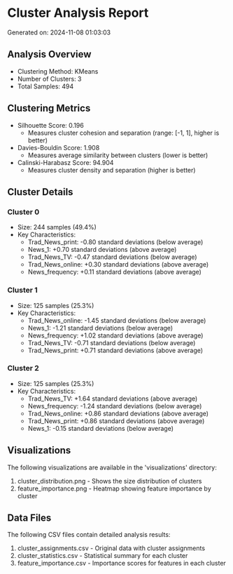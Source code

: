 # Cluster Analysis Report

Generated on: 2024-11-08 01:03:03

## Analysis Overview

- Clustering Method: KMeans
- Number of Clusters: 3
- Total Samples: 494

## Clustering Metrics

- Silhouette Score: 0.196
  - Measures cluster cohesion and separation (range: [-1, 1], higher is better)
- Davies-Bouldin Score: 1.908
  - Measures average similarity between clusters (lower is better)
- Calinski-Harabasz Score: 94.904
  - Measures cluster density and separation (higher is better)

## Cluster Details

### Cluster 0

- Size: 244 samples (49.4%)
- Key Characteristics:
  - Trad_News_print: -0.80 standard deviations (below average)
  - News_1: +0.70 standard deviations (above average)
  - Trad_News_TV: -0.47 standard deviations (below average)
  - Trad_News_online: +0.30 standard deviations (above average)
  - News_frequency: +0.11 standard deviations (above average)

### Cluster 1

- Size: 125 samples (25.3%)
- Key Characteristics:
  - Trad_News_online: -1.45 standard deviations (below average)
  - News_1: -1.21 standard deviations (below average)
  - News_frequency: +1.02 standard deviations (above average)
  - Trad_News_TV: -0.71 standard deviations (below average)
  - Trad_News_print: +0.71 standard deviations (above average)

### Cluster 2

- Size: 125 samples (25.3%)
- Key Characteristics:
  - Trad_News_TV: +1.64 standard deviations (above average)
  - News_frequency: -1.24 standard deviations (below average)
  - Trad_News_online: +0.86 standard deviations (above average)
  - Trad_News_print: +0.86 standard deviations (above average)
  - News_1: -0.15 standard deviations (below average)

## Visualizations

The following visualizations are available in the 'visualizations' directory:

1. cluster_distribution.png - Shows the size distribution of clusters
2. feature_importance.png - Heatmap showing feature importance by cluster

## Data Files

The following CSV files contain detailed analysis results:

1. cluster_assignments.csv - Original data with cluster assignments
2. cluster_statistics.csv - Statistical summary for each cluster
3. feature_importance.csv - Importance scores for features in each cluster

